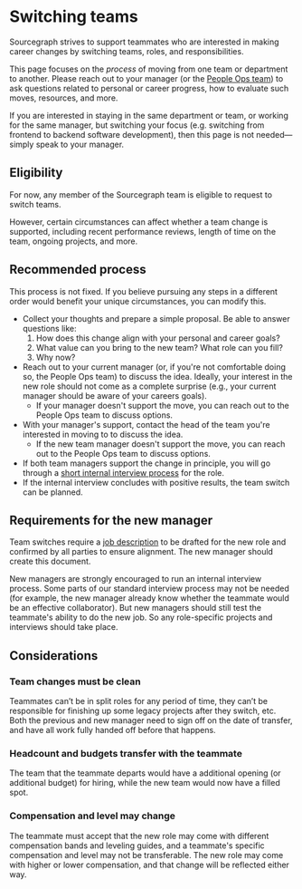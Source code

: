 # Switching teams

Sourcegraph strives to support teammates who are interested in making career changes by switching teams, roles, and responsibilities.

This page focuses on the _process_ of moving from one team or department to another. Please reach out to your manager (or the [People Ops team](index.md)) to ask questions related to personal or career progress, how to evaluate such moves, resources, and more.

If you are interested in staying in the same department or team, or working for the same manager, but switching your focus (e.g. switching from frontend to backend software development), then this page is not needed—simply speak to your manager.

## Eligibility

For now, any member of the Sourcegraph team is eligible to request to switch teams.

However, certain circumstances can affect whether a team change is supported, including recent performance reviews, length of time on the team, ongoing projects, and more.

## Recommended process

This process is not fixed. If you believe pursuing any steps in a different order would benefit your unique circumstances, you can modify this.

- Collect your thoughts and prepare a simple proposal. Be able to answer questions like:
  1. How does this change align with your personal and career goals?
  1. What value can you bring to the new team? What role can you fill?
  1. Why now?
- Reach out to your current manager (or, if you're not comfortable doing so, the People Ops team) to discuss the idea. Ideally, your interest in the new role should not come as a complete surprise (e.g., your current manager should be aware of your careers goals).
  - If your manager doesn't support the move, you can reach out to the People Ops team to discuss options.
- With your manager's support, contact the head of the team you're interested in moving to to discuss the idea.
  - If the new team manager doesn't support the move, you can reach out to the People Ops team to discuss options.
- If both team managers support the change in principle, you will go through a [short internal interview process](#requirements-for-the-new-manager) for the role.
- If the internal interview concludes with positive results, the team switch can be planned.

## Requirements for the new manager

Team switches require a [job description](../hiring/job_description_guidelines.md) to be drafted for the new role and confirmed by all parties to ensure alignment. The new manager should create this document.

New managers are strongly encouraged to run an internal interview process. Some parts of our standard interview process may not be needed (for example, the new manager already know whether the teammate would be an effective collaborator). But new managers should still test the teammate's ability to do the new job. So any role-specific projects and interviews should take place.

## Considerations

### Team changes must be clean

Teammates can’t be in split roles for any period of time, they can’t be responsible for finishing up some legacy projects after they switch, etc. Both the previous and new manager need to sign off on the date of transfer, and have all work fully handed off before that happens.

### Headcount and budgets transfer with the teammate

The team that the teammate departs would have a additional opening (or additional budget) for hiring, while the new team would now have a filled spot.

### Compensation and level may change

The teammate must accept that the new role may come with different compensation bands and leveling guides, and a teammate's specific compensation and level may not be transferable. The new role may come with higher or lower compensation, and that change will be reflected either way.
